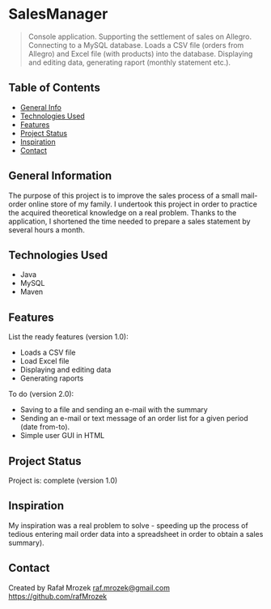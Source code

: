 # SalesManager
> Console application. Supporting the settlement of sales on Allegro. Connecting to a MySQL database. Loads a CSV file (orders from Allegro) and Excel file (with products) into the database. Displaying and editing data, generating raport (monthly statement etc.).

## Table of Contents
* [General Info](#general-information)
* [Technologies Used](#technologies-used)
* [Features](#features)
* [Project Status](#project-status)
* [Inspiration](#inspiration)
* [Contact](#contact)



## General Information
The purpose of this project is to improve the sales process of a small mail-order online store of my family.
I undertook this project in order to practice the acquired theoretical knowledge on a real problem. Thanks to the application, I shortened the time needed to prepare a sales statement by several hours a month.


## Technologies Used
- Java
- MySQL
- Maven


## Features
List the ready features (version 1.0):
- Loads a CSV file
- Load Excel file
- Displaying and editing data
- Generating raports

To do (version 2.0):
- Saving to a file and sending an e-mail with the summary
- Sending an e-mail or text message of an order list for a given period (date from-to).
- Simple user GUI in HTML


## Project Status
Project is: complete (version 1.0)


## Inspiration
My inspiration was a real problem to solve - speeding up the process of tedious entering mail order data into a spreadsheet in order to obtain a sales summary).


## Contact
Created by Rafał Mrozek
raf.mrozek@gmail.com
https://github.com/rafMrozek


